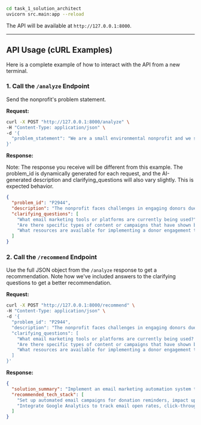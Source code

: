 
```bash
cd task_1_solution_architect
uvicorn src.main:app --reload
```

The API will be available at `http://127.0.0.1:8000`.

---

## API Usage (cURL Examples)

Here is a complete example of how to interact with the API from a new terminal.

### 1. Call the `/analyze` Endpoint

Send the nonprofit's problem statement.

**Request:**

```bash
curl -X POST "http://127.0.0.1:8000/analyze" \
-H "Content-Type: application/json" \
-d '{
  "problem_statement": "We are a small environmental nonprofit and we struggle to keep our donors engaged. Our email open rates are low and we do not have a clear way to track interactions."
}'
```

**Response:**

Note: The response you receive will be different from this example. The problem_id is dynamically generated for each request, and the AI-generated description and clarifying_questions will also vary slightly. This is expected behavior.

```json
{
  "problem_id": "P2944",
  "description": "The nonprofit faces challenges in engaging donors due to low email open rates and lack of interaction tracking.",
  "clarifying_questions": [
    "What email marketing tools or platforms are currently being used?",
    "Are there specific types of content or campaigns that have shown better engagement?",
    "What resources are available for implementing a donor engagement tracking system?"
  ]
}
```

### 2. Call the `/recommend` Endpoint

Use the full JSON object from the `/analyze` response to get a recommendation. Note how we've included answers to the clarifying questions to get a better recommendation.

**Request:**

```bash
curl -X POST "http://127.0.0.1:8000/recommend" \
-H "Content-Type: application/json" \
-d '{
  "problem_id": "P2944",
  "description": "The nonprofit faces challenges in engaging donors due to low email open rates and lack of interaction tracking.",
  "clarifying_questions": [
    "What email marketing tools or platforms are currently being used? (Answer: We use Mailchimp sporadically)",
    "Are there specific types of content or campaigns that have shown better engagement? (Answer: Newsletters with success stories get slightly better opens)",
    "What resources are available for implementing a donor engagement tracking system? (Answer: Very limited budget, one part-time person for marketing)"
  ]
}'
```

**Response:**

```json
{
  "solution_summary": "Implement an email marketing automation system to increase donor engagement and track interactions effectively.",
  "recommended_tech_stack": [
    "Set up automated email campaigns for donation reminders, impact updates, and success stories to increase engagement.",
    "Integrate Google Analytics to track email open rates, click-through rates, and donor interactions for data-driven decision-making."
  ]
}
```

